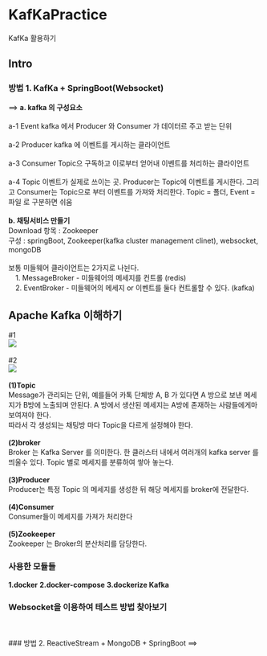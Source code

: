 # KafKaPractice
KafKa 활용하기


## Intro
### 방법 1. KafKa + SpringBoot(Websocket)
==> 
  <b>a. kafka 의 구성요소</b>
    <br/><br/>a-1 Event
        kafka 에서 Producer 와 Consumer 가 데이터르 주고 받는 단위
    <br/><br/>a-2 Producer
        kafka 에 이벤트를 게시하는 클라이언트
    <br/><br/>a-3 Consumer
        Topic으 구독하고 이로부터 얻어내 이벤트를 처리하는 클라이언트
    <br/><br/>a-4 Topic
        이벤트가 실제로 쓰이는 곳. Producer는 Topic에 이벤트를 게시한다. 그리고 Consumer는 Topic으로 부터 이벤트를 가져와 처리한다. Topic = 폴더, Event = 파일 로 구분하면 쉬움
 <br/><br/><b>b. 채팅서비스 만들기</b>
 <br/>Download 항목 : Zookeeper
 <br/>구성 : springBoot, Zookeeper(kafka cluster management clinet), websocket, mongoDB
 <br/><br/>보통 미들웨어 클라이언트는 2가지로 나뉜다.
    <br/>&emsp;1. MessageBroker - 미들웨어의 메세지를 컨트롤 (redis)
    <br/>&emsp;2. EventBroker - 미들웨어의 메세지 or 이벤트를 둘다 컨트롤할 수 있다. (kafka)
    
## Apache Kafka 이해하기
  #1
  <br/><image src='https://user-images.githubusercontent.com/57661474/164008473-3e88ffc6-d866-49fa-a818-b568f38ca28d.jpeg'/>
  <br/><br/>#2
  <br/><image src='https://user-images.githubusercontent.com/57661474/164012906-3b2c8b61-1c37-4410-9553-f9d9399a1044.jpeg'/>
  <br/><br/><b>(1)Topic</b>
  <br/> Message가 관리되는 단위, 예를들어 카톡 단체방 A, B 가 있다면 A 방으로 보낸 메세지가 B방에 노출되며 안된다. A 방에서 생산된 메세지는 A방에 존재하는 사람들에게마 보여져야 한다.
  <br/> 따라서 각 생성되는 채팅방 마다 Topic을 다르게 설정해야 한다.
  <br/><br/><b>(2)broker</b>
  <br/> Broker 는 Kafka Server 를 의미한다. 한 클러스터 내에서 여러개의 kafka server 를 띄울수 있다. Topic 별로 메세지를 분류하여 쌓아 놓는다.
  <br/><br/><b>(3)Producer</b>
  <br/> Producer는 특정 Topic 의 메세지를 생성한 뒤 해당 메세지를 broker에 전달한다. 
  <br/><br/><b>(4)Consumer</b>
  <br/> Consumer들이 메세지를 가져가 처리한다
  <br/><br/><b>(5)Zookeeper</b>
  <br/> Zookeeper 는 Broker의 분산처리를 담당한다.
### 사용한 모듈들
<b>1.docker</b>
<b>2.docker-compose</b>
<b>3.dockerize Kafka</b>


### Websocket을 이용하여 테스트 방법 찾아보기
 
 
<br/><br/>### 방법 2. ReactiveStream + MongoDB + SpringBoot
==>
